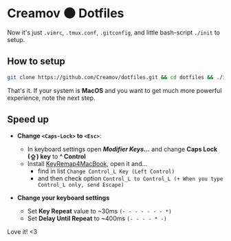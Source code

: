 # Creamov 🌑 Dotfiles

Now it's just `.vimrc`, `.tmux.conf`, `.gitconfig`, and little bash-script `./init` to setup. 

## How to setup
```sh
git clone https://github.com/Creamov/dotfiles.git && cd dotfiles && ./init && cd -
```
That's it. If your system is **MacOS** and you want to get much more powerful experience, note the next step.

## Speed up
* **Change `<Caps-Lock>` to `<Esc>`**:
  - In keyboard settings open ***Modifier Keys...*** and change **Caps Lock (&#8682;) key** to **^ Control**
  - Install [KeyRemap4MacBook](https://pqrs.org/osx/karabiner/), open it and...
    - find in list `Change Control_L Key (Left Control)`
    - and then check option `Control_L to Control_L (+ When you type Control_L only, send Escape)`

* **Change your keyboard settings**
  - Set **Key Repeat** value to ~30ms `(- - - - - - - *)`
  - Set **Delay Until Repeat** to ~400ms `(- - - - * -)`
  
Love it! <3
